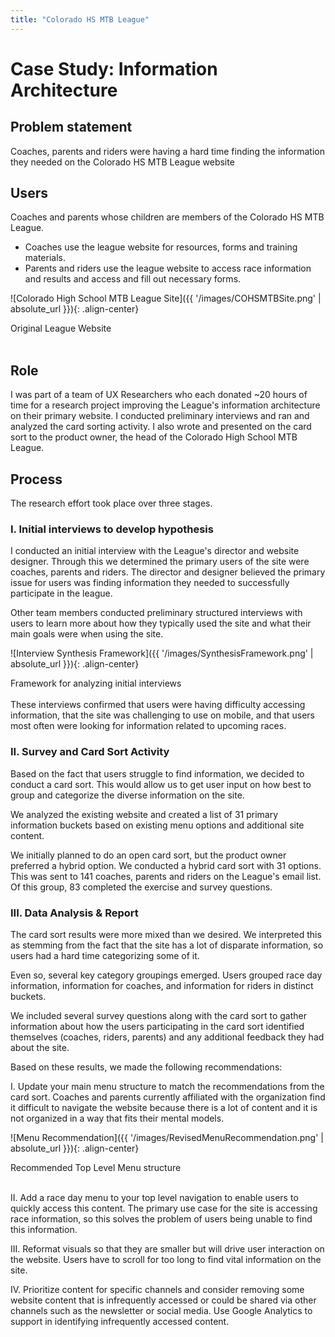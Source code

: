 ```yaml
---
title: "Colorado HS MTB League"
---
```

# Case Study: Information Architecture

## Problem statement
Coaches, parents and riders were having a hard time finding the information they needed on the Colorado HS MTB League website

## Users
Coaches and parents whose children are members of the Colorado HS MTB League.
- Coaches use the league website for resources, forms and training materials.
- Parents and riders use the league website to access race information and results and access and fill out necessary forms.

![Colorado High School MTB League Site]({{ '/images/COHSMTBSite.png' | absolute_url }}){: .align-center}
<figcaption>Original League Website</figcaption>
<br/>

## Role
I was part of a team of UX Researchers who each donated ~20 hours of time for a research project improving the League's information architecture on their primary website. I conducted preliminary interviews and ran and analyzed the card sorting activity. I also wrote and presented on the card sort to the product owner, the head of the Colorado High School MTB League.

## Process
The research effort took place over three stages.

### I. Initial interviews to develop hypothesis
I conducted an initial interview with the League's director and website designer. Through this we determined the primary users of the site were coaches, parents and riders. The director and designer believed the primary issue for users was finding information they needed to successfully participate in the league.

Other team members conducted preliminary structured interviews with users to learn more about how they typically used the site and what their main goals were when using the site.

![Interview Synthesis Framework]({{ '/images/SynthesisFramework.png' | absolute_url }}){: .align-center}
<figcaption>Framework for analyzing initial interviews</figcaption>
<br/>
These interviews confirmed that users were having difficulty accessing information, that the site was challenging to use on mobile, and that users most often were looking for information related to upcoming races.

### II. Survey and Card Sort Activity
Based on the fact that users struggle to find information, we decided to conduct a card sort. This would allow us to get user input on how best to group and categorize the diverse information on the site.

We analyzed the existing website and created a list of 31 primary information buckets based on existing menu options and additional site content.

We initially planned to do an open card sort, but the product owner preferred a hybrid option. We conducted a hybrid card sort with 31 options. This was sent to 141 coaches, parents and riders on the League's email list. Of this group, 83 completed the exercise and survey questions.

### III. Data Analysis & Report

The card sort results were more mixed than we desired. We interpreted this as stemming from the fact that the site has a lot of disparate information, so users had a hard time categorizing some of it.

Even so, several key category groupings emerged. Users grouped race day information, information for coaches, and information for riders in distinct buckets.

We included several survey questions along with the card sort to gather information about how the users participating in the card sort identified themselves (coaches, riders, parents) and any additional feedback they had about the site.

Based on these results, we made the following recommendations:

I. Update your main menu structure to match the recommendations from the card sort. Coaches and parents currently affiliated with the organization find it difficult to navigate the website because there is a lot of content and it is not organized in a way that fits their mental models.

![Menu Recommendation]({{ '/images/RevisedMenuRecommendation.png' | absolute_url }}){: .align-center}
<figcaption>Recommended Top Level Menu structure</figcaption>
<br/>

II. Add a race day menu to your top level navigation to enable users to quickly access this content. The primary use case for the site is accessing race information, so this solves the problem of users being unable to find this information.

III. Reformat visuals so that they are smaller but will drive user interaction on the website. Users have to scroll for too long to find vital information on the site.

IV. Prioritize content for specific channels and consider removing some website content that is infrequently accessed or could be shared via other channels such as the newsletter or social media. Use Google Analytics to support in identifying infrequently accessed content.




